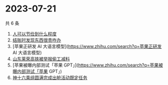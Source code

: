 # 2023-07-21

共 6 条

<!-- BEGIN ZHIHUSEARCH -->
<!-- 最后更新时间 Fri Jul 21 2023 06:06:22 GMT+0800 (China Standard Time) -->
1. [人可以节俭到什么程度](https://www.zhihu.com/search?q=人可以节俭到什么程度)
1. [结账时发现东西很贵咋办](https://www.zhihu.com/search?q=结账时发现东西很贵咋办)
1. [苹果正研发 AI 大语言模型](https://www.zhihu.com/search?q=苹果正研发 AI 大语言模型)
1. [山东莱荣高铁被举报偷工减料](https://www.zhihu.com/search?q=山东莱荣高铁被举报偷工减料)
1. [苹果被曝内部测试「苹果 GPT」](https://www.zhihu.com/search?q=苹果被曝内部测试「苹果 GPT」)
1. [神十六乘组圆满完成出舱活动既定任务](https://www.zhihu.com/search?q=神十六乘组圆满完成出舱活动既定任务)
<!-- END ZHIHUSEARCH -->
